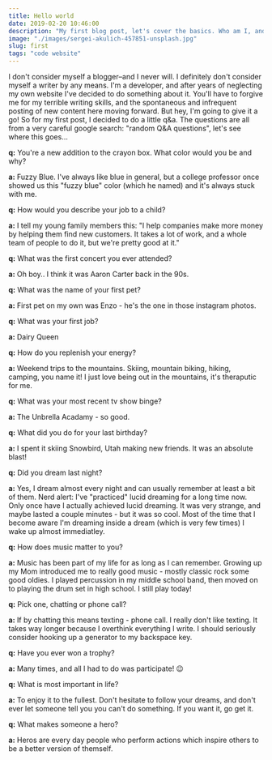 ```yaml
---
title: Hello world
date: 2019-02-20 10:46:00
description: "My first blog post, let's cover the basics. Who am I, and why am I doing this?"
image: "./images/sergei-akulich-457851-unsplash.jpg"
slug: first
tags: "code website"
---
```


I don't consider myself a blogger&ndash;and I never will. I definitely don't consider myself a writer by any means. I'm a developer, and after years of neglecting my own website I've decided to do something about it. You'll have to forgive me for my terrible writing skills, and the spontaneous and infrequent posting of new content here moving forward. But hey, I'm going to give it a go! So for my first post, I decided to do a little q&a. The questions are all from a very careful google search: "random Q&A questions", let's see where this goes...

**q:** You're a new addition to the crayon box. What color would you be and why?

**a:** Fuzzy Blue. I've always like blue in general, but a college professor once showed us this "fuzzy blue" color (which he named) and it's always stuck with me.

**q:** How would you describe your job to a child?

**a:** I tell my young family members this: "I help companies make more money by helping them find new customers. It takes a lot of work, and a whole team of people to do it, but we're pretty good at it."

**q:** What was the first concert you ever attended?

**a:** Oh boy.. I think it was Aaron Carter back in the 90s.

**q:** What was the name of your first pet?

**a:** First pet on my own was Enzo - he's the one in those instagram photos.

**q:** What was your first job?

**a:** Dairy Queen

**q:** How do you replenish your energy?

**a:** Weekend trips to the mountains. Skiing, mountain biking, hiking, camping, you name it! I just love being out in the mountains, it's theraputic for me.

**q:** What was your most recent tv show binge?

**a:** The Unbrella Acadamy - so good.

**q:** What did you do for your last birthday?

**a:** I spent it skiing Snowbird, Utah making new friends. It was an absolute blast!

**q:** Did you dream last night?

**a:** Yes, I dream almost every night and can usually remember at least a bit of them. Nerd alert: I've "practiced" lucid dreaming for a long time now. Only once have I actually achieved lucid dreaming. It was very strange, and maybe lasted a couple minutes - but it was so cool. Most of the time that I become aware I'm dreaming inside a dream (which is very few times) I wake up almost immediatley.

**q:** How does music matter to you?

**a:** Music has been part of my life for as long as I can remember. Growing up my Mom introduced me to really good music - mostly classic rock some good oldies. I played percussion in my middle school band, then moved on to playing the drum set in high school. I still play today!

**q:** Pick one, chatting or phone call?

**a:** If by chatting this means texting - phone call. I really don't like texting. It takes way longer because I overthink everything I write. I should seriously consider hooking up a generator to my backspace key.

**q:** Have you ever won a trophy?

**a:** Many times, and all I had to do was participate! 😉

**q:** What is most important in life?

**a:** To enjoy it to the fullest. Don't hesitate to follow your dreams, and don't ever let someone tell you you can't do something. If you want it, go get it.

**q:** What makes someone a hero?

**a:** Heros are every day people who perform actions which inspire others to be a better version of themself.
